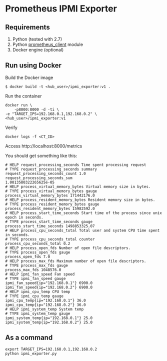 Prometheus IPMI Exporter
===


Requirements
---

1. Python (tested with 2.7)
2. Python [prometheus_client](https://github.com/prometheus/client_python) module
3. Docker engine (optional)


Run using Docker
---

Build the Docker image
```
$ docker build -t <hub_user>/ipmi_exporter:v1 .
```
Run the container
```
docker run \
	-p8000:8000 -d -ti \
-e "TARGET_IPS=192.168.0.1,192.168.0.2" \
<hub_user>/ipmi_exporter:v1
```
Verify
```
docker logs -f <CT_ID>
```
Access http://localhost:8000/metrics

You should get something like this:

```
# HELP request_processing_seconds Time spent processing request
# TYPE request_processing_seconds summary 
request_processing_seconds_count 1.0 
request_processing_seconds_sum
1.0013580322265625e-05
# HELP process_virtual_memory_bytes Virtual memory size in bytes.
# TYPE process_virtual_memory_bytes gauge 
process_virtual_memory_bytes 171442176.0
# HELP process_resident_memory_bytes Resident memory size in bytes.
# TYPE process_resident_memory_bytes gauge 
process_resident_memory_bytes 15982592.0
# HELP process_start_time_seconds Start time of the process since unix epoch in seconds.
# TYPE process_start_time_seconds gauge 
process_start_time_seconds 1498853325.07
# HELP process_cpu_seconds_total Total user and system CPU time spent in seconds.
# TYPE process_cpu_seconds_total counter 
process_cpu_seconds_total 0.2
# HELP process_open_fds Number of open file descriptors.
# TYPE process_open_fds gauge
process_open_fds 7.0
# HELP process_max_fds Maximum number of open file descriptors.
# TYPE process_max_fds gauge
process_max_fds 1048576.0
# HELP ipmi_fan_speed Fan speed
# TYPE ipmi_fan_speed gauge 
ipmi_fan_speed{ip="192.168.0.1"} 6900.0 
ipmi_fan_speed{ip="192.168.0.2"} 6900.0
# HELP ipmi_cpu_temp CPU temp
# TYPE ipmi_cpu_temp gauge 
ipmi_cpu_temp{ip="192.168.0.1"} 36.0 
ipmi_cpu_temp{ip="192.168.0.2"} 36.0
# HELP ipmi_system_temp System temp
# TYPE ipmi_system_temp gauge 
ipmi_system_temp{ip="192.168.0.1"} 25.0 
ipmi_system_temp{ip="192.168.0.2"} 25.0
```

As a command
---

```
export TARGET_IPS=192.168.0.1,192.168.0.2
python ipmi_exporter.py
```

